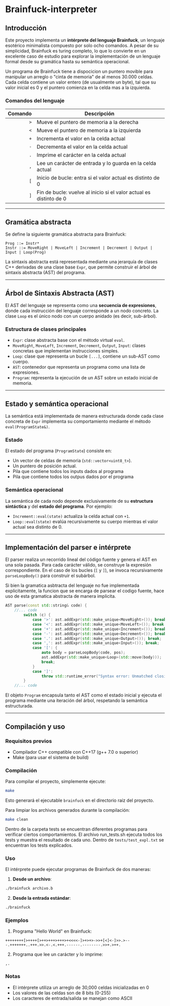 # Brainfuck-interpreter

## Introducción

Este proyecto implementa un **intérprete del lenguaje Brainfuck**, un lenguaje esotérico minimalista compuesto por solo ocho comandos. A pesar de su simplicidad, Brainfuck es turing completo, lo que lo convierte en un excelente caso de estudio para explorar la implementación de un lenguaje formal desde su gramática hasta su semántica operacional.

Un programa de Brainfuck tiene a dispocicion un puntero movible para manipular un arreglo o "cinta de memoria" de al menos 30.000 celdas. Cada celda contiene un valor entero (de usualmente un byte), tal que su valor inicial es 0 y el puntero comienza en la celda mas a la izquierda.

### Comandos del lenguaje

| Comando | Descripción                    |
|--------:|--------------------------------|
| `>`     | Mueve el puntero de memoria a la derecha |
| `<`     | Mueve el puntero de memoria a la izquierda |
| `+`     | Incrementa el valor en la celda actual     |
| `-`     | Decrementa el valor en la celda actual     |
| `.`     | Imprime el carácter en la celda actual     |
| `,`     | Lee un carácter de entrada y lo guarda en la celda actual |
| `[`     | Inicio de bucle: entra si el valor actual es distinto de 0 |
| `]`     | Fin de bucle: vuelve al inicio si el valor actual es distinto de 0 |

---

## Gramática abstracta

Se define la siguiente gramática abstracta para Brainfuck:

    Prog ::= Instr*
    Instr ::= MoveRight | MoveLeft | Increment | Decrement | Output | Input | Loop(Prog)


La sintaxis abstracta está representada mediante una jerarquía de clases C++ derivadas de una clase base `Expr`, que permite construir el árbol de sintaxis abstracta (AST) del programa.

---

## Árbol de Sintaxis Abstracta (AST)

El AST del lenguaje se representa como una **secuencia de expresiones**, donde cada instrucción del lenguaje corresponde a un nodo concreto. La clase `Loop` es el único nodo con un cuerpo anidado (es decir, sub-árbol).

### Estructura de clases principales

- `Expr`: clase abstracta base con el método virtual `eval`.
- `MoveRight`, `MoveLeft`, `Increment`, `Decrement`, `Output`, `Input`: clases concretas que implementan instrucciones simples.
- `Loop`: clase que representa un bucle `[...]`, contiene un sub-AST como cuerpo.
- `AST`: contenedor que representa un programa como una lista de expresiones.
- `Program`: representa la ejecución de un AST sobre un estado inicial de memoria.

---

## Estado y semántica operacional

La semántica está implementada de manera estructurada donde cada clase concreta de `Expr` implementa su comportamiento mediante el método `eval(ProgramState&)`.

### Estado

El estado del programa (`ProgramState`) consiste en:
- Un vector de celdas de memoria (`std::vector<uint8_t>`).
- Un puntero de posición actual.
- Pila que contiene todos los inputs dados al programa
- Pila que contiene todos los outpus dados por el programa

### Semántica operacional

La semántica de cada nodo depende exclusivamente de su **estructura sintáctica** y del **estado del programa**. Por ejemplo:

- `Increment::eval(state)` actualiza la celda actual con `+1`.
- `Loop::eval(state)` evalúa recursivamente su cuerpo mientras el valor actual sea distinto de 0.

---

## Implementación del parser e intérprete

El parser realiza un recorrido lineal del código fuente y genera el AST en una sola pasada. Para cada carácter válido, se construye la expresión correspondiente. En el caso de los bucles (`[` y `]`), se invoca recursivamente `parseLoopBody()` para construir el subárbol.

Si bien la gramatica asbtracta del lenguaje no fue implementada explicitamente, la funcion que se encarga de parsear el codigo fuente, hace uso de esta gramatica abstracta de manera implicita.

```cpp
AST parse(const std::string& code) {
    //... code
        switch (c) {
            case '>': ast.addExpr(std::make_unique<MoveRight>()); break;
            case '<': ast.addExpr(std::make_unique<MoveLeft>()); break;
            case '+': ast.addExpr(std::make_unique<Increment>()); break;
            case '-': ast.addExpr(std::make_unique<Decrement>()); break;
            case '.': ast.addExpr(std::make_unique<Output>()); break;
            case ',': ast.addExpr(std::make_unique<Input>()); break;
            case '[': {
                auto body = parseLoopBody(code, pos);
                ast.addExpr(std::make_unique<Loop>(std::move(body)));
                break;
            }
            case ']':
                throw std::runtime_error("Syntax error: Unmatched closing bracket");
        }
    //... code
```

El objeto `Program` encapsula tanto el AST como el estado inicial y ejecuta el programa mediante una iteración del árbol, respetando la semántica estructurada.

---

## Compilación y uso

### Requisitos previos

- Compilador C++ compatible con C++17 (g++ 7.0 o superior)
- Make (para usar el sistema de build)

### Compilación

Para compilar el proyecto, simplemente ejecute:

```bash
make
```

Esto generará el ejecutable `brainfuck` en el directorio raíz del proyecto.

Para limpiar los archivos generados durante la compilación:

```bash
make clean
```

Dentro de la carpeta tests se encuentran diferentes programas para verificar ciertos comportamientos. El archivo run_tests.sh ejecuta todos los tests y muestra el resultado de cada uno. Dentro de `tests/test_expl.txt` se encuentran los tests explicados.

### Uso

El intérprete puede ejecutar programas de Brainfuck de dos maneras:

1. **Desde un archivo**:
```bash
./brainfuck archivo.b
```

2. **Desde la entrada estándar**:
```bash
./brainfuck
```

### Ejemplos

1. Programa "Hello World" en Brainfuck:
```brainfuck
++++++++[>++++[>++>+++>+++>+<<<<-]>+>+>->>+[<]<-]>>.>---.+++++++..+++.>>.<-.<.+++.------.--------.>>+.>++.
```

2. Programa que lee un carácter y lo imprime:
```brainfuck
,.
```

### Notas

- El intérprete utiliza un arreglo de 30,000 celdas inicializadas en 0
- Los valores de las celdas son de 8 bits (0-255)
- Los caracteres de entrada/salida se manejan como ASCII
